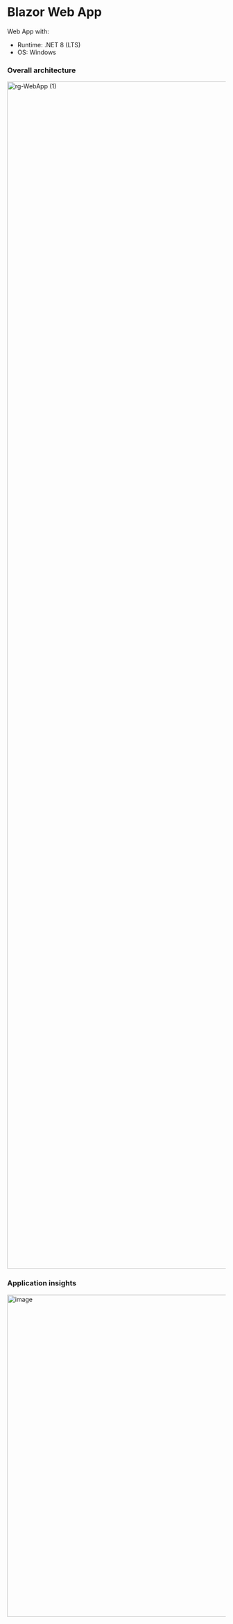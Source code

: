 # Blazor Web App
Web App with:
- Runtime: .NET 8 (LTS)
- OS: Windows

### Overall architecture
<img width="4256" height="2731" alt="rg-WebApp (1)" src="https://github.com/user-attachments/assets/e7213de6-92c3-45fc-bca1-53f10cf032fa" />

### Application insights
<img width="929" height="741" alt="image" src="https://github.com/user-attachments/assets/268e3f5f-aae9-4b8c-997e-d4f9b714b804" />

